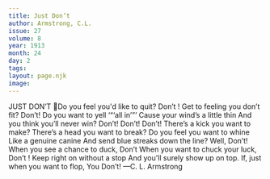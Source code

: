 ```yaml
---
title: Just Don’t
author: Armstrong, C.L.
issue: 27
volume: 8
year: 1913
month: 24
day: 2
tags:
layout: page.njk
image:
---
```

JUST DON’T Do you feel you'd like to quit? Don’t ! Get to feeling you don’t fit? Don’t! Do you want to yell ‘“‘all in’”’ Cause your wind’s a little thin And you think you’ll never win? Don’t! Don’t! Don’t! There’s a kick you want to make? There’s a head you want to break? Do you feel you want to whine Like a genuine canine And send blue streaks down the line? Well, Don’t! When you see a chance to duck, Don’t When you want to chuck your luck, Don’t ! Keep right on without a stop And you'll surely show up on top. If, just when you want to flop, You Don’t! —C. L. Armstrong 
